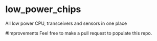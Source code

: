 # low_power_chips
All low power CPU, transceivers and sensors in one place

#Improvements
Feel free to make a pull request to populate this repo.
